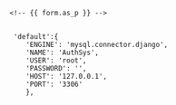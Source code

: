     <!-- {{ form.as_p }} -->


     'default':{
        'ENGINE': 'mysql.connector.django',
        'NAME': 'AuthSys',
        'USER': 'root',
        'PASSWORD': '',
        'HOST': '127.0.0.1',
        'PORT': '3306'
        },
